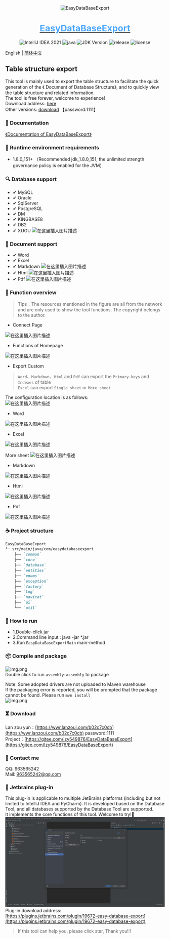 <div align="center">
   <img alt="EasyDataBaseExport" src="https://github.com/Zhuoyuan1/MySQLToWordOrExcel/blob/main/image/logo.png">
   <a href="https://www.likethewind.top">
      <h1 align="center" style="color:#4da7fd">
         <b>EasyDataBaseExport</b>
      </h1>
   </a>
</div>

<p align="center">
    <img alt="IntelliJ IDEA 2021" src="https://img.shields.io/badge/IntelliJ IDEA-2021-blue.svg">
    <img alt="java" src="https://img.shields.io/badge/language-java-brightgreen.svg">
    <img src="https://img.shields.io/badge/JDK-1.8.0_151+-yellow.svg" alt="JDK Version">
    <img alt="release" src="https://img.shields.io/badge/release-0.1.3-green">
    <img alt="license" src="https://img.shields.io/badge/license-MIT-blue.svg">
</p> 

English | [简体中文](https://github.com/Zhuoyuan1/MySQLToWordOrExcel/blob/main/README_zh.MD)

## Table structure export
This tool is mainly used to export the table structure to facilitate the quick generation of the 《 Document of Database Structure》, and to quickly view the table structure and related information.  
The tool is free forever, welcome to experience!  
Download address: [here](https://www.likethewind.top/)  
Other versions: [download](https://wwr.lanzoui.com/b02c7c0cb) 【password:1111】

### 📖 Documentation   
[《Documentation of EasyDataBaseExport》](https://www.likethewind.top/)

### 💬  Runtime environment requirements

* 1.8.0_151+ （Recommended jdk_1.8.0_151, the unlimited strength governance policy is enabled for the JVM）

### 🔍 Database support

- &#10004; MySQL
- &#10004; Oracle
- &#10004; SqlServer
- &#10004; PostgreSQL
- &#10004; DM
- &#10004; KINGBASE8
- &#10004; DB2
- &#10004; XUGU ![在这里插入图片描述](https://github.com/Zhuoyuan1/MySQLToWordOrExcel/blob/main/image/new2.gif)

### 📑 Document support

- &#10004; Word
- &#10004; Excel
- &#10004; Markdown ![在这里插入图片描述](https://github.com/Zhuoyuan1/MySQLToWordOrExcel/blob/main/image/new2.gif)
- &#10004; Html ![在这里插入图片描述](https://github.com/Zhuoyuan1/MySQLToWordOrExcel/blob/main/image/new2.gif)
- &#10004; Pdf ![在这里插入图片描述](https://github.com/Zhuoyuan1/MySQLToWordOrExcel/blob/main/image/new2.gif)

### 👀 Function overview

> Tips：The resources mentioned in the figure are all from the network and are only used to show the tool functions. The copyright belongs to the author.  

+ Connect Page

![在这里插入图片描述](https://github.com/Zhuoyuan1/MySQLToWordOrExcel/blob/main/image/login.jpg)

+ Functions of Homepage

![在这里插入图片描述](https://github.com/Zhuoyuan1/MySQLToWordOrExcel/blob/main/image/home.jpg)

+ Export Custom

> `Word`、`Markdown`、`Html` and `Pdf` can export the `Primary-keys` and `Indexes` of table  
> `Excel` can export `Single sheet` or `More sheet`


The configuration location is as follows:    
![在这里插入图片描述](https://img-blog.csdnimg.cn/8f7ecf0270fc46d69fad54fc4c3a9956.gif)

+ Word

![在这里插入图片描述](https://github.com/Zhuoyuan1/MySQLToWordOrExcel/blob/main/image/Word.png)

+ Excel

![在这里插入图片描述](https://github.com/Zhuoyuan1/MySQLToWordOrExcel/blob/main/image/Excel.png)

More sheet
![在这里插入图片描述](https://github.com/Zhuoyuan1/MySQLToWordOrExcel/blob/main/image/Excel_sheet.png)

+ Markdown

![在这里插入图片描述](https://github.com/Zhuoyuan1/MySQLToWordOrExcel/blob/main/image/Markdown.png)

+ Html

![在这里插入图片描述](https://github.com/Zhuoyuan1/MySQLToWordOrExcel/blob/main/image/Html.png)

+ Pdf

![在这里插入图片描述](https://github.com/Zhuoyuan1/MySQLToWordOrExcel/blob/main/image/Pdf.png)


### ☕ Project structure

```md
EasyDataBaseExport
└─ src/main/java/com/easydatabaseexport
    ├── `common`   
    ├── `core`  
    ├── `database`  
    ├── `entities` 
    ├── `enums`  
    ├── `exception`
    ├── `factory`
    ├── `log`   
    ├── `navicat`
    ├── `ui` 
    └── `util`
```

### 🏃 How to run

* 1.Double-click jar
* 2.Command line input : java -jar *.jar
* 3.Run `EasyDataBaseExportMain` main-method

### 📦 Compile and package

![img.png](https://github.com/Zhuoyuan1/MySQLToWordOrExcel/blob/main/image/maven.png)  
Double click to run `assembly:assembly` to package

Note: Some adopted drivers are not uploaded to Maven warehouse  
If the packaging error is reported, you will be prompted that the package cannot be found. Please run `mvn install`  
![img.png](https://github.com/Zhuoyuan1/MySQLToWordOrExcel/blob/main/image/install.png)

### ⏳ Download

Lan zou yun：[https://wwr.lanzoui.com/b02c7c0cb](https://wwr.lanzoui.com/b02c7c0cb) password:1111  
Project：[https://gitee.com/lzy549876/EasyDataBaseExport](https://gitee.com/lzy549876/EasyDataBaseExport)

### 📧 Contact me

QQ: 963565242       
Mail: 963565242@qq.com

### 📌 Jetbrains plug-in

This plug-in is applicable to multiple JetBrains platforms (including but not limited to IntelliJ IDEA and PyCharm). It is developed based on the Database Tool, and all databases supported by the Database Tool are supported.  
It implements the core functions of this tool. Welcome to try!💖
![输入图片说明](image/image.png)  
Plug-in download address:      
[https://plugins.jetbrains.com/plugin/19672-easy-database-export](https://plugins.jetbrains.com/plugin/19672-easy-database-export)
> If this tool can help you, please click star, Thank you!!!
